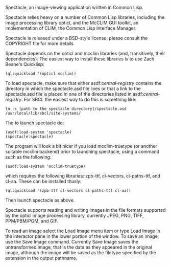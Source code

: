 
Spectacle, an image-viewing application written in Common Lisp.

Spectacle relies heavy on a number of Common Lisp libraries, including
the image processing library opticl, and the McCLIM GUI toolkit, an
implementation of CLIM, the Common Lisp Interface Manager.

Spectacle is released under a BSD-style license; please consult the
COPYRIGHT file for more details

Spectacle depends on the opticl and mcclim libraries (and,
transitively, their dependencies). The easiest way to install these
libraries is to use Zach Beane's Quicklisp:

    (ql:quickload '(opticl mcclim))

To load spectacle, make sure that either asdf:*central-registry*
contains the directory in which the spectacle.asd file lives or that a
link to the spectacle.asd file is placed in one of the directories
listed in asdf:*central-registry*. For SBCL the easiest way to do this
is something like:

    ln -s [path to the spectacle directory]/spectacle.asd /usr/local/lib/sbcl/site-systems/

The to launch spectacle do:

    (asdf:load-system 'spectacle)
    (spectacle:spectacle)

The program will look a bit nicer if you load mcclim-truetype (or
another suitable mcclim backend) prior to launching spectacle, using a
command such as the following:

    (asdf:load-system 'mcclim-truetype)

which requires the following libraries: zpb-ttf, cl-vectors,
cl-paths-ttf, and cl-aa. These can be installed thusly:

    (ql:quickload '(zpb-ttf cl-vectors cl-paths-ttf cl-aa))

Then launch spectacle as above.

Spectacle supports reading and writing images in the file formats
supported by the opticl image processing library, currently JPEG, PNG,
TIFF, PPM/PBM/PGM, and GIF.

To read an image select the Load Image menu item or type Load Image in
the interactor pane in the lower portion of the window. To save an
image, use the Save Image command. Currently Save Image saves the
untransformed image, that is the data as they appeared in the original
image, although the image will be saved as the filetype specified by
the extension in the output pathname.
